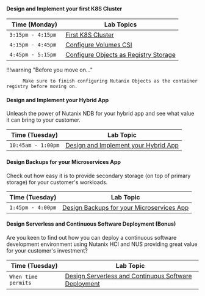 

#### Design and Implement your first K8S Cluster


| Time (Monday)| Lab Topics  |
|-------------------------|----------|
| `3:15pm - 4:15pm `   | <a href="https://ocp.howntnx.win/" target="_blank">First K8S Cluster</a>          |
| `4:15pm - 4:45pm `  | <a href="https://ocp.howntnx.win/ocp_ntnx_hci/ocp_csi" target="_blank">Configure Volumes CSI</a>          |
| `4:45pm - 5:15pm `  | <a href="https://ocp.howntnx.win/optional_labs/ocp_image_registry" target="_blank">Configure Objects as Registry Storage</a>          |

!!!warning "Before you move on..."
            
          Make sure to finish configuring Nutanix Objects as the container registry before moving on.


#### Design and Implement your Hybrid App

Unleash the power of Nutanix NDB for your hybrid app and see what value it can bring to your customer.

| Time (Tuesday) | Lab Topic  |
|-------------------------|----------|
| `10:45am - 1:00pm` | <a href="https://ocp.howntnx.win/ocp_ndb/" target="_blank">Design and Implement your Hybrid App</a>|


#### Design Backups for your Microservices App

Check out how easy it is to provide secondary storage (on top of primary storage) for your customer's workloads.

| Time (Tuesday) | Lab Topic |
|-------------------------|----------|
|` 1:45pm - 4:00pm `  |<a href="https://ocp.howntnx.win/optional_labs/objects_prep" target="_blank">Design Backups for your Microservices App</a> |

#### Design Serverless and Continuous Software Deployment (Bonus)

Are you keen to find out how you can deploy a continuous software development environment using Nutanix HCI and NUS providing great value for your customer's investment?

| Time (Tuesday) | Lab Topic|
|-------------------------|----------|
|`When time permits `  |<a href="https://ocp.howntnx.win/ocp_serverless/" target="_blank">Design Serverless and Continuous Software Deployment</a> |

